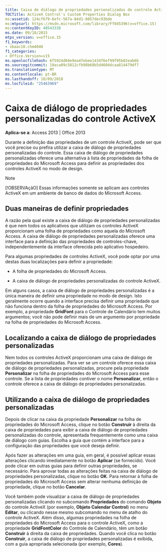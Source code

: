 ```yaml
---
title: Caixa de diálogo de propriedades personalizadas do controle ActiveX
TOCTitle: ActiveX Control's Custom Properties Dialog Box
ms:assetid: 124cf679-6efc-567a-84d1-8057dec93bde
ms:mtpsurl: https://msdn.microsoft.com/library/Ff845396(v=office.15)
ms:contentKeyID: 48543338
ms.date: 09/18/2015
mtps_version: v=office.15
f1_keywords:
- vbaac10.chm4040
f1_categories:
- Office.Version=v15
ms.openlocfilehash: 6f5924d04e9ea4febee1434f6ef99f95b02eab6b
ms.sourcegitcommit: 19aca09c5812cfb98b68b5d4604dcaa814479df7
ms.translationtype: MT
ms.contentlocale: pt-BR
ms.lasthandoff: 10/09/2018
ms.locfileid: "25463969"
---
```

# <a name="activex-controls-custom-properties-dialog-box"></a>Caixa de diálogo de propriedades personalizadas do controle ActiveX

**Aplica-se a**: Access 2013 | Office 2013

Durante a definição das propriedades de um controle ActiveX, pode ser que você precise ou prefira utilizar a caixa de diálogo de propriedades personalizadas do controle. Essa caixa de diálogo de propriedades personalizadas oferece uma alternativa à lista de propriedades da folha de propriedades do Microsoft Access para definir as propriedades dos controles ActiveX no modo de design.

> [!NOTE]
> [!OBSERVAçãO] Essas informações somente se aplicam aos controles ActiveX em um ambiente de banco de dados do Microsoft Access.



## <a name="two-ways-to-set-properties"></a>Duas maneiras de definir propriedades

A razão pela qual existe a caixa de diálogo de propriedades personalizadas é que nem todos os aplicativos que utilizam os controles ActiveX proporcionam uma folha de propriedades como aquela do Microsoft Access. A caixa de diálogo de propriedades personalizadas oferece uma interface para a definição das propriedades de controles-chave, independentemente da interface oferecida pelo aplicativo hospedeiro.

Para algumas propriedades de controles ActiveX, você pode optar por uma destas duas localizações para definir a propriedade:

  - A folha de propriedades do Microsoft Access.

  - A caixa de diálogo de propriedades personalizadas do controle ActiveX.

Em alguns casos, a caixa de diálogo de propriedades personalizadas é a única maneira de definir uma propriedade no modo de design. Isto geralmente ocorre quando a interface precisa definir uma propriedade que não funciona dentro da folha de propriedades do Microsoft Access. Por exemplo, a propriedade **GridFont** para o Controle de Calendário tem muitos argumentos; você não pode definir mais de um argumento por propriedade na folha de propriedades do Microsoft Access.

## <a name="finding-the-custom-properties-dialog-box"></a>Localizando a caixa de diálogo de propriedades personalizadas

Nem todos os controles ActiveX proporcionam uma caixa de diálogo de propriedades personalizadas. Para ver se um controle oferece essa caixa de diálogo de propriedades personalizadas, procure pela propriedade **Personalizar** na folha de propriedades do Microsoft Access para esse controle. Se a lista de propriedades contiver o nome **Personalizar**, então o controle oferece a caixa de diálogo de propriedades personalizadas.

## <a name="using-the-custom-properties-dialog-box"></a>Utilizando a caixa de diálogo de propriedades personalizadas

Depois de clicar na caixa da propriedade **Personalizar** na folha de propriedades do Microsoft Access, clique no botão **Construir** à direita da caixa de propriedades para exibir a caixa de diálogo de propriedades personalizadas do controle, apresentada frequentemente como uma caixa de diálogo com guias. Escolha a guia que contém a interface para a configuração das propriedades que você deseja definir.

Após fazer as alterações em uma guia, em geral, é possível aplicar essas alterações clicando imediatamente no botão **Aplicar** (se fornecido). Você pode clicar em outras guias para definir outras propriedades, se necessário. Para aprovar todas as alterações feitas na caixa de diálogo de propriedades personalizadas, clique no botão **OK**. Para retornar à folha de propriedades do Microsoft Access sem alterar nenhuma definição de propriedade, clique no botão **Cancelar**.

Você também pode visualizar a caixa de diálogo de propriedades personalizadas clicando no subcomando **Propriedades** do comando **Objeto** do controle ActiveX (por exemplo, **Objeto Calendar Control**) no menu **Editar**, ou clicando nesse mesmo subcomando no menu de atalho do controle ActiveX. Além disso, algumas propriedades na folha de propriedades do Microsoft Access para o controle ActiveX, como a propriedade **GridFontColor** do Controle de Calendário, têm um botão **Construir** à direita da caixa de propriedades. Quando você clica no botão **Construir**, a caixa de diálogo de propriedades personalizadas é exibida, com a guia apropriada selecionada (por exemplo, **Cores**).

